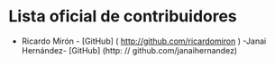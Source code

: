 # Lista oficial de contribuidores

- Ricardo Mirón - [GitHub] ( http://github.com/ricardomiron )
-Janai Hernández- [GitHub] (http: // github.com/janaihernandez)
